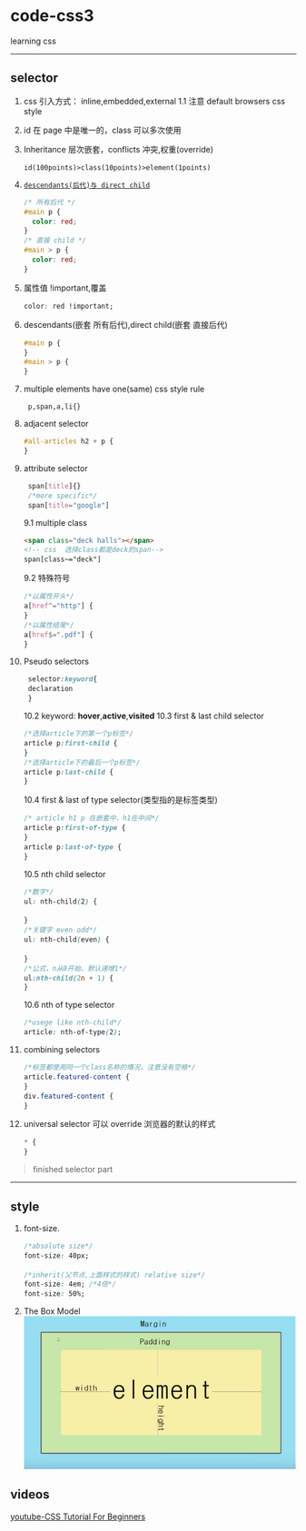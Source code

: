 # code-css3

learning css

---

## selector

1. css 引入方式： inline,embedded,external
   1.1 注意 default browsers css style
2. id 在 page 中是唯一的，class 可以多次使用
3. Inheritance 层次嵌套，conflicts 冲突,权重(override)

   ```
   id(100points)>class(10points)>element(1points)
   ```

4. [`descendants(后代)与 direct child`](./selector)

   ```css
   /* 所有后代 */
   #main p {
     color: red;
   }
   /* 直接 child */
   #main > p {
     color: red;
   }
   ```

5. 属性值 !important,覆盖

   ```css
   color: red !important;
   ```

6. descendants(嵌套 所有后代),direct child(嵌套 直接后代)

   ```css
   #main p {
   }
   #main > p {
   }
   ```

7. multiple elements have one(same) css style rule

   ```
    p,span,a,li{}
   ```

8. adjacent selector

   ```css
   #all-articles h2 + p {
   }
   ```

9. attribute selector

   ```css
    span[title]{}
    /*more specific*/
    span[title="google"]
   ```

   9.1 multiple class

   ```html
   <span class="deck halls"></span>
   <!-- css  选择class都是deck的span-->
   span[class~="deck"]
   ```

   9.2 特殊符号

   ```css
   /*以属性开头*/
   a[href^="http"] {
   }
   /*以属性结尾*/
   a[href$=".pdf"] {
   }
   ```

10. Pseudo selectors

    ```css
     selector:keyword{
     declaration
     }
    ```

    10.2 keyword: **hover**,**active**,**visited**
    10.3 first & last child selector

    ```css
    /*选择article下的第一个p标签*/
    article p:first-child {
    }
    /*选择article下的最后一个p标签*/
    article p:last-child {
    }
    ```

    10.4 first & last of type selector(类型指的是标签类型)

    ```css
    /* article h1 p 在嵌套中，h1在中间*/
    article p:first-of-type {
    }
    article p:last-of-type {
    }
    ```

    10.5 nth child selector

    ```css
    /*数字*/
    ul: nth-child(2) {

    }
    /*关键字 even odd*/
    ul: nth-child(even) {

    }
    /*公式，n从0开始，默认递增1*/
    ul:nth-child(2n + 1) {
    }
    ```

    10.6 nth of type selector

    ```css
    /*usege like nth-child*/
    article: nth-of-type(2);
    ```

11. combining selectors

    ```css
    /*标签都使用同一个class名称的情况，注意没有空格*/
    article.featured-content {
    }
    div.featured-content {
    }
    ```

12. universal selector 可以 override 浏览器的默认的样式
    ```css
    * {
    }
    ```

> finished selector part

---

## style

1. font-size.

   ```css
   /*absolute size*/
   font-size: 40px;

   /*inherit(父节点,上面样式的样式) relative size*/
   font-size: 4em; /*4倍*/
   font-size: 50%;
   ```

2) The Box Model
   ![](./imgs/box-model.png)

## videos

[youtube-CSS Tutorial For Beginners](https://www.youtube.com/watch?v=MlJrAhGVIis&list=PL4cUxeGkcC9gQeDH6xYhmO-db2mhoTSrT&index=16)
